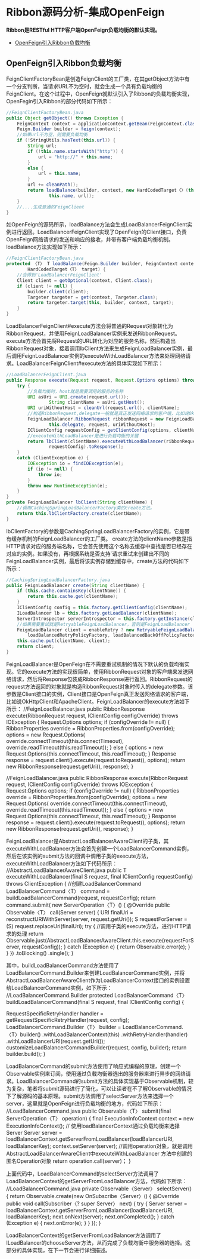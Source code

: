# Ribbon源码分析-集成OpenFeign

**Ribbon是RESTful HTTP客户端OpenFeign负载均衡的默认实现。**

- [OpenFeign引入Ribbon负载均衡](#OpenFeign引入Ribbon负载均衡)

## OpenFeign引入Ribbon负载均衡

FeignClientFactoryBean是创造FeignClient的工厂类，在其getObject方法中有一个分支判断，当请求URL不为空时，就会生成一个具有负载均衡的FeignClient。在这个过程中，OpenFeign就默认引入了Ribbon的负载均衡实现，OpenFegin引入Ribbon的部分代码如下所示：

```java
//FeignClientFactoryBean.java
public Object getObject() throws Exception {
    FeignContext context = applicationContext.getBean(FeignContext.class);
    Feign.Builder builder = feign(context);
    //如果url不为空，则需要负载均衡
    if (!StringUtils.hasText(this.url)) {
        String url;
        if (!this.name.startsWith("http")) {
            url = "http://" + this.name;
        }
        else {
            url = this.name;
        }
        url += cleanPath();
        return loadBalance(builder, context, new HardCodedTarget〈〉(this.type,
                this.name, url));
    }
    //....生成普通的FeignClient
}
```

如OpenFeign的源码所示，loadBalance方法会生成LoadBalancerFeignClient实例进行返回。LoadBalancerFeignClient实现了OpenFeign的Client接口，负责OpenFeign网络请求的发送和响应的接收，并带有客户端负载均衡机制。loadBalance方法实现如下所示：

```java
//FeignClientFactoryBean.java
protected 〈T〉 T loadBalance(Feign.Builder builder, FeignContext context,
        HardCodedTarget〈T〉 target) {
    //会得到'LoadBalancerFeignClient'
    Client client = getOptional(context, Client.class);
    if (client != null) {
        builder.client(client);
        Targeter targeter = get(context, Targeter.class);
        return targeter.target(this, builder, context, target);
    }
}
```

LoadBalancerFeignClient#execute方法会将普通的Request对象转化为RibbonRequest，并使用FeignLoadBalancer实例来发送RibbonRequest。execute方法会首先将Request的URL转化为对应的服务名称，然后构造出RibbonRequest对象，接着调用lbClient方法来生成FeignLoadBalancer实例，最后调用FeignLoadBalancer实例的executeWithLoadBalancer方法来处理网络请求。LoadBalancerFeignClient#execute方法的具体实现如下所示：

```java
//LoadBalancerFeignClient.java
public Response execute(Request request, Request.Options options) throws IOException {
    try {
        //负载均衡时，host就是需要调用的服务的名称
        URI asUri = URI.create(request.url());
				String clientName = asUri.getHost();
        URI uriWithoutHost = cleanUrl(request.url(), clientName);
        //构造RibbonRequest,delegate一般就是真正发送网络请求的客户端，比如说OkHttpClient和ApacheClient
        FeignLoadBalancer.RibbonRequest ribbonRequest = new FeignLoadBalancer.RibbonRequest(
                this.delegate, request, uriWithoutHost);
        IClientConfig requestConfig = getClientConfig(options, clientName);
        //executeWithLoadBalancer是进行负载均衡的关键
        return lbClient(clientName).executeWithLoadBalancer(ribbonRequest,
                requestConfig).toResponse();
    }
    catch (ClientException e) {
        IOException io = findIOException(e);
        if (io != null) {
            throw io;
        }
        throw new RuntimeException(e);
    }
}
private FeignLoadBalancer lbClient(String clientName) {
    //调用CachingSpringLoadBalancerFactory类的create方法。
    return this.lbClientFactory.create(clientName);
}
```

lbClientFactory的参数是CachingSpringLoadBalancerFactory的实例，它是带有缓存机制的FeignLoadBalancer的工厂类。
create方法的clientName参数是指HTTP请求对应的服务端名称，它会首先使用这个名称去缓存中查找是否已经存在对应的实例。如果没有，再根据系统是否支持`请求重试来创建出不同的FeignLoadBalancer实例，最后将该实例存储到缓存中，create方法的代码如下所示：

```java
//CachingSpringLoadBalancerFactory.java
public FeignLoadBalancer create(String clientName) {
    if (this.cache.containsKey(clientName)) {
        return this.cache.get(clientName);
    }
    IClientConfig config = this.factory.getClientConfig(clientName);
    ILoadBalancer lb = this.factory.getLoadBalancer(clientName);
    ServerIntrospector serverIntrospector = this.factory.getInstance(clientName, ServerIntrospector.class);
    //如果需要重试就是RetryableFeignLoadBalancer，否则是FeignLoadBalancer
    FeignLoadBalancer client = enableRetry ? new RetryableFeignLoadBalancer(lb, config, serverIntrospector,
        loadBalancedRetryPolicyFactory, loadBalancedBackOffPolicyFactory, loadBalancedRetryListenerFactory) : new FeignLoadBalancer(lb, config, serverIntrospector);
    this.cache.put(clientName, client);
    return client;
}
```





















FeignLoadBalancer是OpenFeign在不需要重试机制的情况下默认的负载均衡实现。它的execute方法的实现很简单，使用RibbonRequest对象的客户端来发送网络请求，然后将Response包装成RibbonResponse进行返回。RibbonRequest的request方法返回的对象就是构造RibbonRequest对象时传入的delegate参数。该参数是Client接口的实例，Client接口是OpenFeign真正发送网络请求的客户端，比如说OkHttpClient和ApacheClient。FeignLoadBalancer的execute方法如下所示：
//FeignLoadBalancer.java
public RibbonResponse execute(RibbonRequest request, IClientConfig configOverride)
        throws IOException {
    Request.Options options;
    if (configOverride != null) {
        RibbonProperties override = RibbonProperties.from(configOverride);
        options = new Request.Options(
                override.connectTimeout(this.connectTimeout),
                override.readTimeout(this.readTimeout));
    }
    else {
        options = new Request.Options(this.connectTimeout, this.readTimeout);
    }
    Response response = request.client().execute(request.toRequest(), options);
    return new RibbonResponse(request.getUri(), response);
}

//FeignLoadBalancer.java
public RibbonResponse execute(RibbonRequest request, IClientConfig configOverride)
        throws IOException {
    Request.Options options;
    if (configOverride != null) {
        RibbonProperties override = RibbonProperties.from(configOverride);
        options = new Request.Options(
                override.connectTimeout(this.connectTimeout),
                override.readTimeout(this.readTimeout));
    }
    else {
        options = new Request.Options(this.connectTimeout, this.readTimeout);
    }
    Response response = request.client().execute(request.toRequest(), options);
    return new RibbonResponse(request.getUri(), response);
}

FeignLoadBalancer是AbstractLoadBalancerAwareClient的子类，其executeWithLoadBalancer方法会首先创建一个LoadBalancerCommand实例，然后在该实例的submit方法的回调中调用子类的execute方法，executeWithLoadBalancer方法如下代码所示：
//AbstractLoadBalancerAwareClient.java
public T executeWithLoadBalancer(final S request, final IClientConfig requestConfig) throws ClientException {
    //创建LoadBalancerCommand
    LoadBalancerCommand〈T〉 command = buildLoadBalancerCommand(request, requestConfig);
    return command.submit(
        new ServerOperation〈T〉() {
            @Override
            public Observable〈T〉 call(Server server) {
                URI finalUri = reconstructURIWithServer(server, request.getUri());
                S requestForServer = (S) request.replaceUri(finalUri);
                try {
                    //调用子类的execute方法，进行HTTP请求的处理
                    return Observable.just(AbstractLoadBalancerAwareClient.this.execute(requestForServer, requestConfig));
                }
                catch (Exception e) {
                    return Observable.error(e);
                }
            }
        })
        .toBlocking()
        .single();
}

其中，buildLoadBalancerCommand方法使用了LoadBalancerCommand.Builder来创建LoadBalancerCommand实例，并将AbstractLoadBalancerAwareClient作为LoadBalancerContext接口的实例设置给LoadBalancerCommand实例，如下所示：
//LoadBalancerCommand.Builder
protected LoadBalancerCommand〈T〉 buildLoadBalancerCommand(final S request, final IClientConfig config) {

RequestSpecificRetryHandler handler = getRequestSpecificRetryHandler(request, config);
        LoadBalancerCommand.Builder〈T〉 builder = LoadBalancerCommand.〈T〉builder()
                .withLoadBalancerContext(this)
                .withRetryHandler(handler)
                .withLoadBalancerURI(request.getUri());
        customizeLoadBalancerCommandBuilder(request, config, builder);
        return builder.build();
}

LoadBalancerCommand的submit方法使用了响应式编程的原理，创建一个Observable实例来订阅，使用通过负载均衡器选出的服务器来进行异步的网络请求。LoadBalancerCommand的submit方法的具体实现基于Observable机制，较为复杂，笔者将submit源码进行了简化，可以让读者在不了解Observable的情况下了解源码的基本原理。submit方法调用了selectServer方法来选择一个server，这里就是OpenFeign进行负载均衡的地方，代码如下所示：
//LoadBalancerCommand.java
public Observable〈T〉 submit(final ServerOperation〈T〉 operation) {
    final ExecutionInfoContext context = new ExecutionInfoContext();
    // 使用loadBalancerContext通过负载均衡来选择Server
    Server server = loadBalancerContext.getServerFromLoadBalancer(loadBalancerURI, loadBalancerKey);
    context.setServer(server);
    //调用operation对象，就是调用AbstractLoadBalancerAwareClient中executeWithLoadBalancer
      方法中创建的匿名Operation对象
    return operation.call(server)；
}

上面代码中，LoadBalancerCommand的selectServer方法调用了LoadBalancerContext的getServerFromLoadBalancer方法，代码如下所示：
//LoadBalancerCommand.java
private Observable〈Server〉 selectServer() {
    return Observable.create(new OnSubscribe〈Server〉() {
        @Override
        public void call(Subscriber〈? super Server〉 next) {
            try {
                Server server = loadBalancerContext.getServerFromLoadBalancer(loadBalancerURI, loadBalancerKey);
                next.onNext(server);
                next.onCompleted();
            } catch (Exception e) {
                next.onError(e);
            }
        }
    });
}

LoadBalancerContext的getServerFromLoadBalancer方法调用了ILoadBalancer的chooseServer方法，从而完成了负载均衡中服务器的选择。这部分的具体实现，在下一节会进行详细描述。